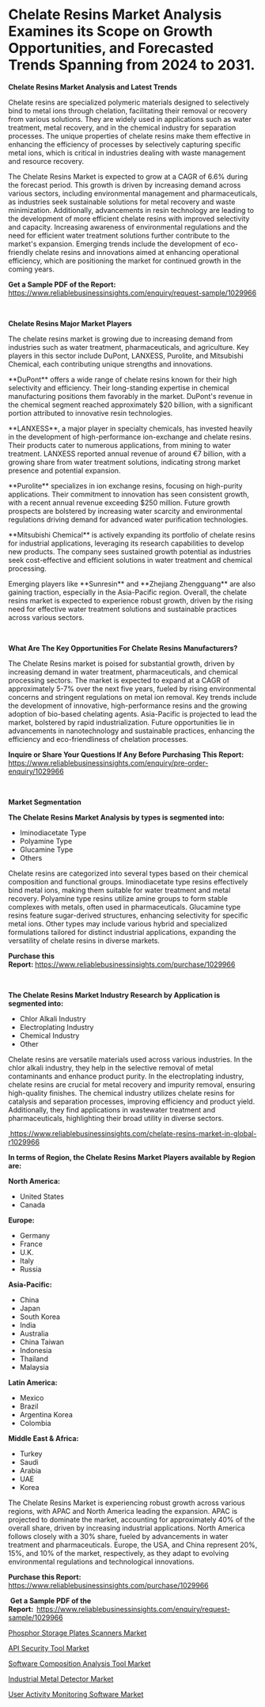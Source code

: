<p><h1>Chelate Resins Market Analysis Examines its Scope on Growth Opportunities, and Forecasted Trends Spanning from 2024 to 2031.</h1></p><p><strong>Chelate Resins Market Analysis and Latest Trends</strong></p>
<p><p>Chelate resins are specialized polymeric materials designed to selectively bind to metal ions through chelation, facilitating their removal or recovery from various solutions. They are widely used in applications such as water treatment, metal recovery, and in the chemical industry for separation processes. The unique properties of chelate resins make them effective in enhancing the efficiency of processes by selectively capturing specific metal ions, which is critical in industries dealing with waste management and resource recovery.</p><p>The Chelate Resins Market is expected to grow at a CAGR of 6.6% during the forecast period. This growth is driven by increasing demand across various sectors, including environmental management and pharmaceuticals, as industries seek sustainable solutions for metal recovery and waste minimization. Additionally, advancements in resin technology are leading to the development of more efficient chelate resins with improved selectivity and capacity. Increasing awareness of environmental regulations and the need for efficient water treatment solutions further contribute to the market's expansion. Emerging trends include the development of eco-friendly chelate resins and innovations aimed at enhancing operational efficiency, which are positioning the market for continued growth in the coming years.</p></p>
<p><strong>Get a Sample PDF of the Report:&nbsp;</strong> <a href="https://www.reliablebusinessinsights.com/enquiry/request-sample/1029966">https://www.reliablebusinessinsights.com/enquiry/request-sample/1029966</a></p>
<p>&nbsp;</p>
<p><strong>Chelate Resins Major Market Players</strong></p>
<p><p>The chelate resins market is growing due to increasing demand from industries such as water treatment, pharmaceuticals, and agriculture. Key players in this sector include DuPont, LANXESS, Purolite, and Mitsubishi Chemical, each contributing unique strengths and innovations.</p><p>**DuPont** offers a wide range of chelate resins known for their high selectivity and efficiency. Their long-standing expertise in chemical manufacturing positions them favorably in the market. DuPont's revenue in the chemical segment reached approximately $20 billion, with a significant portion attributed to innovative resin technologies.</p><p>**LANXESS**, a major player in specialty chemicals, has invested heavily in the development of high-performance ion-exchange and chelate resins. Their products cater to numerous applications, from mining to water treatment. LANXESS reported annual revenue of around €7 billion, with a growing share from water treatment solutions, indicating strong market presence and potential expansion.</p><p>**Purolite** specializes in ion exchange resins, focusing on high-purity applications. Their commitment to innovation has seen consistent growth, with a recent annual revenue exceeding $250 million. Future growth prospects are bolstered by increasing water scarcity and environmental regulations driving demand for advanced water purification technologies.</p><p>**Mitsubishi Chemical** is actively expanding its portfolio of chelate resins for industrial applications, leveraging its research capabilities to develop new products. The company sees sustained growth potential as industries seek cost-effective and efficient solutions in water treatment and chemical processing.</p><p>Emerging players like **Sunresin** and **Zhejiang Zhengguang** are also gaining traction, especially in the Asia-Pacific region. Overall, the chelate resins market is expected to experience robust growth, driven by the rising need for effective water treatment solutions and sustainable practices across various sectors.</p></p>
<p>&nbsp;</p>
<p><strong>What Are The Key Opportunities For Chelate Resins Manufacturers?</strong></p>
<p><p>The Chelate Resins market is poised for substantial growth, driven by increasing demand in water treatment, pharmaceuticals, and chemical processing sectors. The market is expected to expand at a CAGR of approximately 5-7% over the next five years, fueled by rising environmental concerns and stringent regulations on metal ion removal. Key trends include the development of innovative, high-performance resins and the growing adoption of bio-based chelating agents. Asia-Pacific is projected to lead the market, bolstered by rapid industrialization. Future opportunities lie in advancements in nanotechnology and sustainable practices, enhancing the efficiency and eco-friendliness of chelation processes.</p></p>
<p><strong>Inquire or Share Your Questions If Any Before Purchasing This Report:</strong> <a href="https://www.reliablebusinessinsights.com/enquiry/pre-order-enquiry/1029966">https://www.reliablebusinessinsights.com/enquiry/pre-order-enquiry/1029966</a></p>
<p>&nbsp;</p>
<p><strong>Market Segmentation</strong></p>
<p><strong>The Chelate Resins Market Analysis by types is segmented into:</strong></p>
<p><ul><li>Iminodiacetate Type</li><li>Polyamine Type</li><li>Glucamine Type</li><li>Others</li></ul></p>
<p><p>Chelate resins are categorized into several types based on their chemical composition and functional groups. Iminodiacetate type resins effectively bind metal ions, making them suitable for water treatment and metal recovery. Polyamine type resins utilize amine groups to form stable complexes with metals, often used in pharmaceuticals. Glucamine type resins feature sugar-derived structures, enhancing selectivity for specific metal ions. Other types may include various hybrid and specialized formulations tailored for distinct industrial applications, expanding the versatility of chelate resins in diverse markets.</p></p>
<p><strong>Purchase this Report:&nbsp;</strong><a href="https://www.reliablebusinessinsights.com/purchase/1029966">https://www.reliablebusinessinsights.com/purchase/1029966</a></p>
<p>&nbsp;</p>
<p><strong>The Chelate Resins Market Industry Research by Application is segmented into:</strong></p>
<p><ul><li>Chlor Alkali Industry</li><li>Electroplating Industry</li><li>Chemical Industry</li><li>Other</li></ul></p>
<p><p>Chelate resins are versatile materials used across various industries. In the chlor alkali industry, they help in the selective removal of metal contaminants and enhance product purity. In the electroplating industry, chelate resins are crucial for metal recovery and impurity removal, ensuring high-quality finishes. The chemical industry utilizes chelate resins for catalysis and separation processes, improving efficiency and product yield. Additionally, they find applications in wastewater treatment and pharmaceuticals, highlighting their broad utility in diverse sectors.</p></p>
<p><a href="https://www.reliablebusinessinsights.com/chelate-resins-market-in-global-r1029966">&nbsp;https://www.reliablebusinessinsights.com/chelate-resins-market-in-global-r1029966</a></p>
<p><strong>In terms of Region, the Chelate Resins Market Players available by Region are:</strong></p>
<p>
    <p> <strong> North America: </strong>
        <ul>
            <li>United States</li>
            <li>Canada</li>
        </ul>
        </p> 
    <p> <strong> Europe: </strong>
        <ul>
            <li>Germany</li>
            <li>France</li>
            <li>U.K.</li>
            <li>Italy</li>
            <li>Russia</li>
        </ul>
        </p> 
    <p> <strong> Asia-Pacific: </strong>
        <ul>
            <li>China</li>
            <li>Japan</li>
            <li>South Korea</li>
            <li>India</li>
            <li>Australia</li>
            <li>China Taiwan</li>
            <li>Indonesia</li>
            <li>Thailand</li>
            <li>Malaysia</li>
        </ul>
        </p> 
    <p> <strong> Latin America: </strong>
        <ul>
            <li>Mexico</li>
            <li>Brazil</li>
            <li>Argentina Korea</li>
            <li>Colombia</li>
        </ul>
        </p> 
    <p> <strong> Middle East & Africa: </strong>
        <ul>
            <li>Turkey</li>
            <li>Saudi</li>
            <li>Arabia</li>
            <li>UAE</li>
            <li>Korea</li>
        </ul>
    </p>
    </p>
<p><p>The Chelate Resins Market is experiencing robust growth across various regions, with APAC and North America leading the expansion. APAC is projected to dominate the market, accounting for approximately 40% of the overall share, driven by increasing industrial applications. North America follows closely with a 30% share, fueled by advancements in water treatment and pharmaceuticals. Europe, the USA, and China represent 20%, 15%, and 10% of the market, respectively, as they adapt to evolving environmental regulations and technological innovations.</p></p>
<p><strong>Purchase this Report: </strong><a href="https://www.reliablebusinessinsights.com/purchase/1029966">https://www.reliablebusinessinsights.com/purchase/1029966</a></p>
<p>&nbsp;<strong>Get a Sample PDF of the Report:&nbsp;&nbsp;</strong><a href="https://www.reliablebusinessinsights.com/enquiry/request-sample/1029966">https://www.reliablebusinessinsights.com/enquiry/request-sample/1029966</a></p>
<p><strong></strong></p>
<p><p><a href="https://medium.com/@vrahul.reportprime/phosphor-storage-plates-scanners-market-research-report-includes-analysis-on-market-size-share-and-2517c5282d04">Phosphor Storage Plates Scanners Market</a></p><p><a href="https://www.linkedin.com/pulse/unveiling-market-trends-global-api-security-tool-growth-wkvde?trackingId=zh2ntUPeT1m3d3BgPRj5bw%3D%3D">API Security Tool Market</a></p><p><a href="https://www.linkedin.com/pulse/software-composition-analysis-tool-market-trends-focusing-0hz5e?trackingId=NX5FxqORQYmKCPCpoGIOTA%3D%3D">Software Composition Analysis Tool Market</a></p><p><a href="https://github.com/qrkceaah30/Market-Research-Report-List-2/blob/main/industrial-metal-detector-market.md">Industrial Metal Detector Market</a></p><p><a href="https://medium.com/@othaleffler2008/booming-user-activity-monitoring-software-market-sector-market-analysis-and-growth-projections-983bc4611e37">User Activity Monitoring Software Market</a></p></p>
